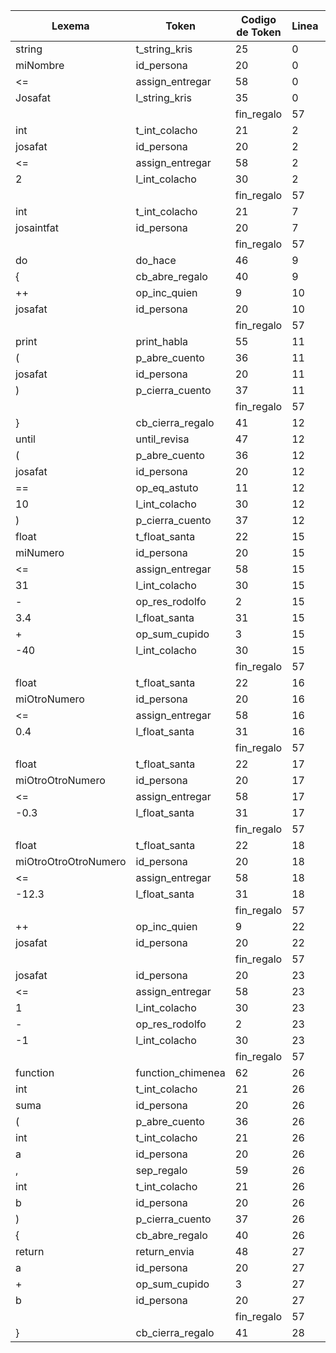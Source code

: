 | Lexema               | Token             | Codigo de Token | Linea | Columna |
| -------------------- | ----------------- | --------------- | ----- | ------- |
| string               | t_string_kris     | 25              | 0     | 0       |
| miNombre             | id_persona        | 20              | 0     | 7       |
| <=                   | assign_entregar   | 58              | 0     | 16      |
| Josafat              | l_string_kris     | 35              | 0     | 27      |
| |                    | fin_regalo        | 57              | 0     | 28      |
| int                  | t_int_colacho     | 21              | 2     | 0       |
| josafat              | id_persona        | 20              | 2     | 4       |
| <=                   | assign_entregar   | 58              | 2     | 12      |
| 2                    | l_int_colacho     | 30              | 2     | 15      |
| |                    | fin_regalo        | 57              | 2     | 17      |
| int                  | t_int_colacho     | 21              | 7     | 0       |
| josaintfat           | id_persona        | 20              | 7     | 4       |
| |                    | fin_regalo        | 57              | 7     | 14      |
| do                   | do_hace           | 46              | 9     | 0       |
| {                    | cb_abre_regalo    | 40              | 9     | 3       |
| ++                   | op_inc_quien      | 9               | 10    | 4       |
| josafat              | id_persona        | 20              | 10    | 6       |
| |                    | fin_regalo        | 57              | 10    | 13      |
| print                | print_habla       | 55              | 11    | 4       |
| (                    | p_abre_cuento     | 36              | 11    | 9       |
| josafat              | id_persona        | 20              | 11    | 10      |
| )                    | p_cierra_cuento   | 37              | 11    | 17      |
| |                    | fin_regalo        | 57              | 11    | 18      |
| }                    | cb_cierra_regalo  | 41              | 12    | 0       |
| until                | until_revisa      | 47              | 12    | 2       |
| (                    | p_abre_cuento     | 36              | 12    | 8       |
| josafat              | id_persona        | 20              | 12    | 9       |
| ==                   | op_eq_astuto      | 11              | 12    | 17      |
| 10                   | l_int_colacho     | 30              | 12    | 20      |
| )                    | p_cierra_cuento   | 37              | 12    | 22      |
| float                | t_float_santa     | 22              | 15    | 0       |
| miNumero             | id_persona        | 20              | 15    | 6       |
| <=                   | assign_entregar   | 58              | 15    | 15      |
| 31                   | l_int_colacho     | 30              | 15    | 18      |
| -                    | op_res_rodolfo    | 2               | 15    | 21      |
| 3.4                  | l_float_santa     | 31              | 15    | 23      |
| +                    | op_sum_cupido     | 3               | 15    | 27      |
| -40                  | l_int_colacho     | 30              | 15    | 29      |
| |                    | fin_regalo        | 57              | 15    | 32      |
| float                | t_float_santa     | 22              | 16    | 0       |
| miOtroNumero         | id_persona        | 20              | 16    | 6       |
| <=                   | assign_entregar   | 58              | 16    | 19      |
| 0.4                  | l_float_santa     | 31              | 16    | 22      |
| |                    | fin_regalo        | 57              | 16    | 25      |
| float                | t_float_santa     | 22              | 17    | 0       |
| miOtroOtroNumero     | id_persona        | 20              | 17    | 6       |
| <=                   | assign_entregar   | 58              | 17    | 23      |
| -0.3                 | l_float_santa     | 31              | 17    | 26      |
| |                    | fin_regalo        | 57              | 17    | 30      |
| float                | t_float_santa     | 22              | 18    | 0       |
| miOtroOtroOtroNumero | id_persona        | 20              | 18    | 6       |
| <=                   | assign_entregar   | 58              | 18    | 27      |
| -12.3                | l_float_santa     | 31              | 18    | 30      |
| |                    | fin_regalo        | 57              | 18    | 35      |
| ++                   | op_inc_quien      | 9               | 22    | 0       |
| josafat              | id_persona        | 20              | 22    | 2       |
| |                    | fin_regalo        | 57              | 22    | 9       |
| josafat              | id_persona        | 20              | 23    | 0       |
| <=                   | assign_entregar   | 58              | 23    | 8       |
| 1                    | l_int_colacho     | 30              | 23    | 11      |
| -                    | op_res_rodolfo    | 2               | 23    | 13      |
| -1                   | l_int_colacho     | 30              | 23    | 15      |
| |                    | fin_regalo        | 57              | 23    | 17      |
| function             | function_chimenea | 62              | 26    | 0       |
| int                  | t_int_colacho     | 21              | 26    | 9       |
| suma                 | id_persona        | 20              | 26    | 13      |
| (                    | p_abre_cuento     | 36              | 26    | 17      |
| int                  | t_int_colacho     | 21              | 26    | 18      |
| a                    | id_persona        | 20              | 26    | 22      |
| ,                    | sep_regalo        | 59              | 26    | 23      |
| int                  | t_int_colacho     | 21              | 26    | 25      |
| b                    | id_persona        | 20              | 26    | 29      |
| )                    | p_cierra_cuento   | 37              | 26    | 30      |
| {                    | cb_abre_regalo    | 40              | 26    | 32      |
| return               | return_envia      | 48              | 27    | 4       |
| a                    | id_persona        | 20              | 27    | 11      |
| +                    | op_sum_cupido     | 3               | 27    | 13      |
| b                    | id_persona        | 20              | 27    | 15      |
| |                    | fin_regalo        | 57              | 27    | 16      |
| }                    | cb_cierra_regalo  | 41              | 28    | 0       |
